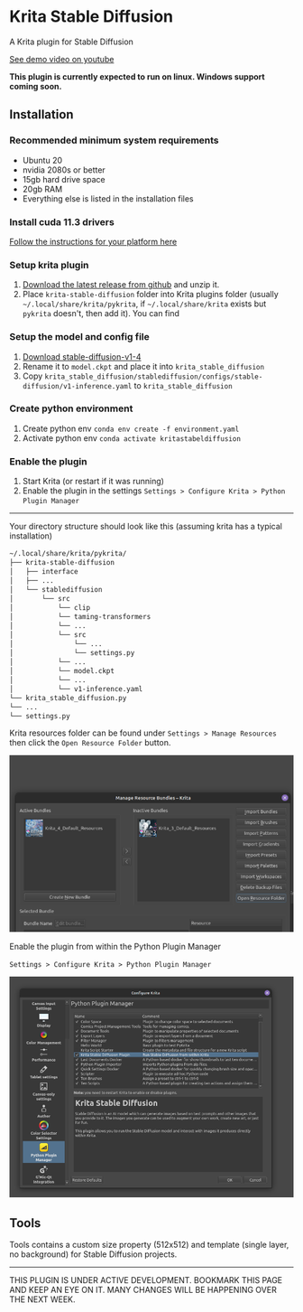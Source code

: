 # Krita Stable Diffusion

A Krita plugin for Stable Diffusion

[See demo video on youtube](https://www.youtube.com/watch?v=maWR7dDf4SE)

**This plugin is currently expected to run on linux. Windows support coming soon.**

## Installation

### Recommended minimum system requirements 

- Ubuntu 20
- nvidia 2080s or better
- 15gb hard drive space
- 20gb RAM
- Everything else is listed in the installation files

### Install cuda 11.3 drivers

[Follow the instructions for your platform here](https://developer.nvidia.com/cuda-11.3.0-download-archive)

### Setup krita plugin

1. [Download the latest release from github](https://github.com/w4ffl35/krita_stable_diffusion/releases/download/0.1.0/krita_stable_diffusion-0.1.0.zip) and unzip it.
2. Place `krita-stable-diffusion` folder into Krita plugins folder (usually `~/.local/share/krita/pykrita`, if `~/.local/share/krita` exists but `pykrita` doesn't, then add it). You can find

### Setup the model and config file

1. [Download stable-diffusion-v1-4](https://huggingface.co/CompVis/stable-diffusion-v1-4)
2. Rename it to `model.ckpt` and place it into `krita_stable_diffusion`
3. Copy `krita_stable_diffusion/stablediffusion/configs/stable-diffusion/v1-inference.yaml` to `krita_stable_diffusion`
 

### Create python environment

1. Create python env `conda env create -f environment.yaml`
2. Activate python env `conda activate kritastabeldiffusion`

### Enable the plugin

1. Start Krita (or restart if it was running)
2. Enable the plugin in the settings `Settings > Configure Krita > Python Plugin Manager`

---

Your directory structure should look like this (assuming krita has a typical installation)

```
~/.local/share/krita/pykrita/
├── krita-stable-diffusion
│   ├── interface
│   ├── ...
│   └── stablediffusion
│       └── src
│           └── clip
│           └── taming-transformers
│           └── ...
│           └── src
│               └── ...
│               └── settings.py
│           └── ...
│           └── model.ckpt
│           └── ...
│           └── v1-inference.yaml
└── krita_stable_diffusion.py
└── ...
└── settings.py
```

Krita resources folder can be found under `Settings > Manage Resources` then click the `Open Resource Folder` button.

![img.png](img.png)

Enable the plugin from within the Python Plugin Manager

`Settings > Configure Krita > Python Plugin Manager`

![img_1.png](img_1.png)

## Tools

Tools contains a custom size property (512x512) and template (single layer, no background) 
for Stable Diffusion projects.

---

THIS PLUGIN IS UNDER ACTIVE DEVELOPMENT. BOOKMARK THIS PAGE AND KEEP AN EYE ON IT. MANY CHANGES WILL BE HAPPENING OVER THE NEXT WEEK.
